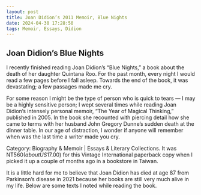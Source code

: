 ```yaml
---
layout: post
title: Joan Didion’s 2011 Memoir, Blue Nights
date: 2024-04-30 17:28:50
tags: Memoir, Essays, Didion
---
```


## Joan Didion’s Blue Nights

I recently finished reading Joan Didion’s “Blue Nights,” a book about the death of her daughter Quintana Roo. For the past month, every night I would read a few pages before I fall asleep. Towards the end of the book, it was devastating; a few passages made me cry. 

For some reason I might be the type of person who is quick to tears — I may be a highly sensitive person; I wept several times while reading Joan Didion’s intensely personal memoir, “The Year of Magical Thinking,” published in 2005. In the book she recounted with piercing detail how she came to terms with her husband John Gregory Dunne’s sudden death at the dinner table. In our age of distraction, I wonder if anyone will remember when was the last time a writer made you cry.

Category: Biography & Memoir | Essays & Literary Collections. It was NT$560 (about US$17.00) for this Vintage International paperback copy when I picked it up a couple of months ago in a bookstore in Taiwan.

It is a little hard for me to believe that Joan Didion has died at age 87 from Parkinson’s disease in 2021 because her books are still very much alive in my life. Below are some texts I noted while reading the book.